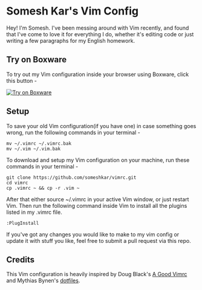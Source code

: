 # Somesh Kar's Vim Config
Hey! I'm Somesh. I've been messing around with Vim recently, and found that I've come to love it for everything I do, whether it's editing code or just writing a few paragraphs for my English homework.

## Try on Boxware

To try out my Vim configuration inside your browser using Boxware, click this button -

[![Try on Boxware](https://cdn.boxware.io/try/button.svg)](https://boxware.io/dashboard?try=https://github.com/someshkar/vimrc)

## Setup

To save your old Vim configuration(if you have one) in case something goes wrong, run the following commands in your terminal -

```
mv ~/.vimrc ~/.vimrc.bak
mv ~/.vim ~/.vim.bak
```

To download and setup my Vim configuration on your machine, run these commands in your terminal -

```
git clone https://github.com/someshkar/vimrc.git
cd vimrc
cp .vimrc ~ && cp -r .vim ~
```

After that either source ~/.vimrc in your active Vim window, or just restart Vim. Then run the following command inside Vim to install all the plugins listed in my .vimrc file.

```
:PlugInstall
```

If you've got any changes you would like to make to my vim config or update it with stuff you like, feel free to submit a pull request via this repo.

## Credits

This Vim configuration is heavily inspired by Doug Black's [A Good Vimrc](https://dougblack.io/words/a-good-vimrc.html) and Mythias Bynen's [dotfiles](https://github.com/mathiasbynens/dotfiles).

